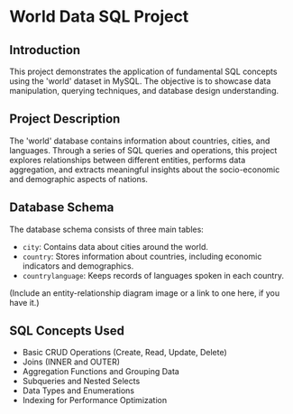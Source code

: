 # World Data SQL Project

## Introduction
This project demonstrates the application of fundamental SQL concepts using the 'world' dataset in MySQL. The objective is to showcase data manipulation, querying techniques, and database design understanding.

## Project Description
The 'world' database contains information about countries, cities, and languages. Through a series of SQL queries and operations, this project explores relationships between different entities, performs data aggregation, and extracts meaningful insights about the socio-economic and demographic aspects of nations.

## Database Schema
The database schema consists of three main tables:
- `city`: Contains data about cities around the world.
- `country`: Stores information about countries, including economic indicators and demographics.
- `countrylanguage`: Keeps records of languages spoken in each country.

(Include an entity-relationship diagram image or a link to one here, if you have it.)

## SQL Concepts Used
- Basic CRUD Operations (Create, Read, Update, Delete)
- Joins (INNER and OUTER)
- Aggregation Functions and Grouping Data
- Subqueries and Nested Selects
- Data Types and Enumerations
- Indexing for Performance Optimization

